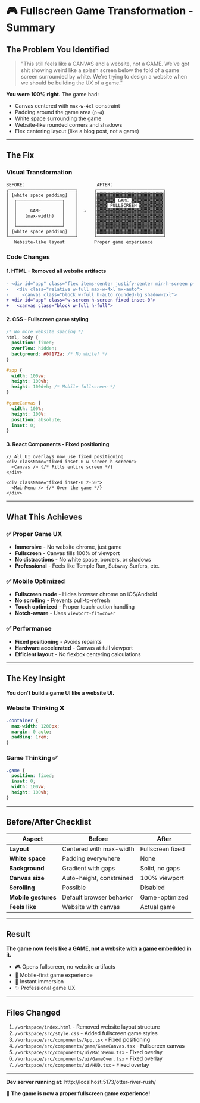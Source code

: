 # 🎮 Fullscreen Game Transformation - Summary

## The Problem You Identified

> "This still feels like a CANVAS and a website, not a GAME. We've got shit showing weird like a splash screen below the fold of a game screen surrounded by white. We're trying to design a website when we should be building the UX of a game."

**You were 100% right.** The game had:
- Canvas centered with `max-w-4xl` constraint
- Padding around the game area (`p-4`)
- White space surrounding the game
- Website-like rounded corners and shadows
- Flex centering layout (like a blog post, not a game)

---

## The Fix

### Visual Transformation

```
BEFORE:                           AFTER:
┌─────────────────────────┐      ┌─────────────────────────┐
│ [white space padding]   │      │▓▓▓▓▓▓▓▓▓▓▓▓▓▓▓▓▓▓▓▓▓▓▓▓▓│
│  ┌─────────────────┐    │      │▓▓▓▓▓▓▓ GAME ▓▓▓▓▓▓▓▓▓▓▓▓│
│  │                 │    │      │▓▓▓▓ FULLSCREEN ▓▓▓▓▓▓▓▓▓│
│  │     GAME        │    │  →   │▓▓▓▓▓▓▓▓▓▓▓▓▓▓▓▓▓▓▓▓▓▓▓▓▓│
│  │   (max-width)   │    │      │▓▓▓▓▓▓▓▓▓▓▓▓▓▓▓▓▓▓▓▓▓▓▓▓▓│
│  │                 │    │      │▓▓▓▓▓▓▓▓▓▓▓▓▓▓▓▓▓▓▓▓▓▓▓▓▓│
│  └─────────────────┘    │      │▓▓▓▓▓▓▓▓▓▓▓▓▓▓▓▓▓▓▓▓▓▓▓▓▓│
│ [white space padding]   │      │▓▓▓▓▓▓▓▓▓▓▓▓▓▓▓▓▓▓▓▓▓▓▓▓▓│
└─────────────────────────┘      └─────────────────────────┘
   Website-like layout           Proper game experience
```

### Code Changes

#### 1. **HTML** - Removed all website artifacts
```diff
- <div id="app" class="flex items-center justify-center min-h-screen p-4">
-   <div class="relative w-full max-w-4xl mx-auto">
-     <canvas class="block w-full h-auto rounded-lg shadow-2xl">
+ <div id="app" class="w-screen h-screen fixed inset-0">
+   <canvas class="block w-full h-full">
```

#### 2. **CSS** - Fullscreen game styling
```css
/* No more website spacing */
html, body {
  position: fixed;
  overflow: hidden;
  background: #0f172a; /* No white! */
}

#app {
  width: 100vw;
  height: 100vh;
  height: 100dvh; /* Mobile fullscreen */
}

#gameCanvas {
  width: 100%;
  height: 100%;
  position: absolute;
  inset: 0;
}
```

#### 3. **React Components** - Fixed positioning
```tsx
// All UI overlays now use fixed positioning
<div className="fixed inset-0 w-screen h-screen">
  <Canvas /> {/* Fills entire screen */}
</div>

<div className="fixed inset-0 z-50">
  <MainMenu /> {/* Over the game */}
</div>
```

---

## What This Achieves

### ✅ **Proper Game UX**
- **Immersive** - No website chrome, just game
- **Fullscreen** - Canvas fills 100% of viewport
- **No distractions** - No white space, borders, or shadows
- **Professional** - Feels like Temple Run, Subway Surfers, etc.

### ✅ **Mobile Optimized**
- **Fullscreen mode** - Hides browser chrome on iOS/Android
- **No scrolling** - Prevents pull-to-refresh
- **Touch optimized** - Proper touch-action handling
- **Notch-aware** - Uses `viewport-fit=cover`

### ✅ **Performance**
- **Fixed positioning** - Avoids repaints
- **Hardware accelerated** - Canvas at full viewport
- **Efficient layout** - No flexbox centering calculations

---

## The Key Insight

**You don't build a game UI like a website UI.**

### Website Thinking ❌
```css
.container {
  max-width: 1200px;
  margin: 0 auto;
  padding: 1rem;
}
```

### Game Thinking ✅
```css
.game {
  position: fixed;
  inset: 0;
  width: 100vw;
  height: 100vh;
}
```

---

## Before/After Checklist

| Aspect | Before | After |
|--------|--------|-------|
| **Layout** | Centered with max-width | Fullscreen fixed |
| **White space** | Padding everywhere | None |
| **Background** | Gradient with gaps | Solid, no gaps |
| **Canvas size** | Auto-height, constrained | 100% viewport |
| **Scrolling** | Possible | Disabled |
| **Mobile gestures** | Default browser behavior | Game-optimized |
| **Feels like** | Website with canvas | Actual game |

---

## Result

**The game now feels like a GAME, not a website with a game embedded in it.**

- 🎮 Opens fullscreen, no website artifacts
- 📱 Mobile-first game experience
- 🚀 Instant immersion
- ✨ Professional game UX

---

## Files Changed

1. `/workspace/index.html` - Removed website layout structure
2. `/workspace/src/style.css` - Added fullscreen game styles
3. `/workspace/src/components/App.tsx` - Fixed positioning
4. `/workspace/src/components/game/GameCanvas.tsx` - Fullscreen canvas
5. `/workspace/src/components/ui/MainMenu.tsx` - Fixed overlay
6. `/workspace/src/components/ui/GameOver.tsx` - Fixed overlay
7. `/workspace/src/components/ui/HUD.tsx` - Fixed overlay

---

**Dev server running at:** http://localhost:5173/otter-river-rush/

🎉 **The game is now a proper fullscreen game experience!**

